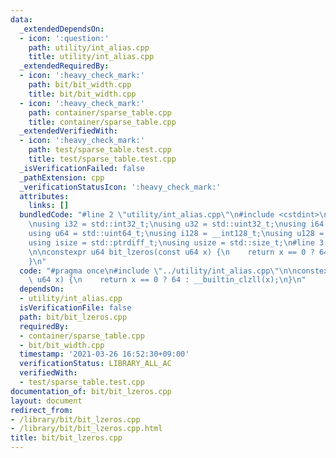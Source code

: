 ```yaml
---
data:
  _extendedDependsOn:
  - icon: ':question:'
    path: utility/int_alias.cpp
    title: utility/int_alias.cpp
  _extendedRequiredBy:
  - icon: ':heavy_check_mark:'
    path: bit/bit_width.cpp
    title: bit/bit_width.cpp
  - icon: ':heavy_check_mark:'
    path: container/sparse_table.cpp
    title: container/sparse_table.cpp
  _extendedVerifiedWith:
  - icon: ':heavy_check_mark:'
    path: test/sparse_table.test.cpp
    title: test/sparse_table.test.cpp
  _isVerificationFailed: false
  _pathExtension: cpp
  _verificationStatusIcon: ':heavy_check_mark:'
  attributes:
    links: []
  bundledCode: "#line 2 \"utility/int_alias.cpp\"\n#include <cstdint>\n#include <cstddef>\n\
    \nusing i32 = std::int32_t;\nusing u32 = std::uint32_t;\nusing i64 = std::int64_t;\n\
    using u64 = std::uint64_t;\nusing i128 = __int128_t;\nusing u128 = __uint128_t;\n\
    using isize = std::ptrdiff_t;\nusing usize = std::size_t;\n#line 3 \"bit/bit_lzeros.cpp\"\
    \n\nconstexpr u64 bit_lzeros(const u64 x) {\n    return x == 0 ? 64 : __builtin_clzll(x);\n\
    }\n"
  code: "#pragma once\n#include \"../utility/int_alias.cpp\"\n\nconstexpr u64 bit_lzeros(const\
    \ u64 x) {\n    return x == 0 ? 64 : __builtin_clzll(x);\n}\n"
  dependsOn:
  - utility/int_alias.cpp
  isVerificationFile: false
  path: bit/bit_lzeros.cpp
  requiredBy:
  - container/sparse_table.cpp
  - bit/bit_width.cpp
  timestamp: '2021-03-26 16:52:30+09:00'
  verificationStatus: LIBRARY_ALL_AC
  verifiedWith:
  - test/sparse_table.test.cpp
documentation_of: bit/bit_lzeros.cpp
layout: document
redirect_from:
- /library/bit/bit_lzeros.cpp
- /library/bit/bit_lzeros.cpp.html
title: bit/bit_lzeros.cpp
---
```

